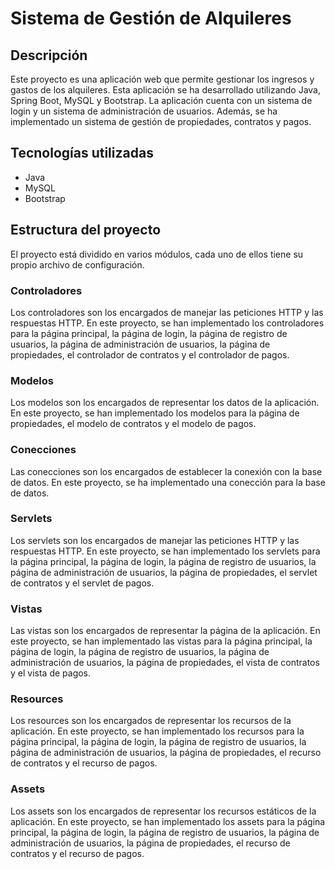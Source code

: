 # Sistema de Gestión de Alquileres

## Descripción

Este proyecto es una aplicación web que permite gestionar los ingresos y gastos de los alquileres. Esta aplicación se ha desarrollado utilizando Java, Spring Boot, MySQL y Bootstrap. La aplicación cuenta con un sistema de login y un sistema de administración de usuarios. Además, se ha implementado un sistema de gestión de propiedades, contratos y pagos.

## Tecnologías utilizadas

* Java
* MySQL
* Bootstrap

## Estructura del proyecto

El proyecto está dividido en varios módulos, cada uno de ellos tiene su propio archivo de configuración.

### Controladores

Los controladores son los encargados de manejar las peticiones HTTP y las respuestas HTTP. En este proyecto, se han implementado los controladores para la página principal, la página de login, la página de registro de usuarios, la página de administración de usuarios, la página de propiedades, el controlador de contratos y el controlador de pagos.

### Modelos

Los modelos son los encargados de representar los datos de la aplicación. En este proyecto, se han implementado los modelos para la página de propiedades, el modelo de contratos y el modelo de pagos.

### Conecciones

Las conecciones son los encargados de establecer la conexión con la base de datos. En este proyecto, se ha implementado una conección para la base de datos.

### Servlets

Los servlets son los encargados de manejar las peticiones HTTP y las respuestas HTTP. En este proyecto, se han implementado los servlets para la página principal, la página de login, la página de registro de usuarios, la página de administración de usuarios, la página de propiedades, el servlet de contratos y el servlet de pagos.

### Vistas

Las vistas son los encargados de representar la página de la aplicación.    En este proyecto, se han implementado las vistas para la página principal, la página de login, la página de registro de usuarios, la página de administración de usuarios, la página de propiedades, el vista de contratos y el vista de pagos.

### Resources

Los resources son los encargados de representar los recursos de la aplicación. En este proyecto, se han implementado los recursos para la página principal, la página de login, la página de registro de usuarios, la página de administración de usuarios, la página de propiedades, el recurso de contratos y el recurso de pagos.

### Assets

Los assets son los encargados de representar los recursos estáticos de la aplicación. En este proyecto, se han implementado los assets para la página principal, la página de login, la página de registro de usuarios, la página de administración de usuarios, la página de propiedades, el recurso de contratos y el recurso de pagos.     
